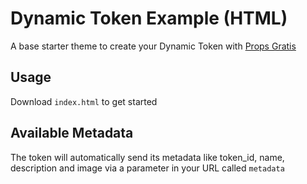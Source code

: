 # Dynamic Token Example (HTML)
A base starter theme to create your Dynamic Token with [Props Gratis](https://prime.props.app)

## Usage
Download `index.html` to get started

## Available Metadata
The token will automatically send its metadata like token_id, name, description and image via a parameter in your URL called `metadata`
